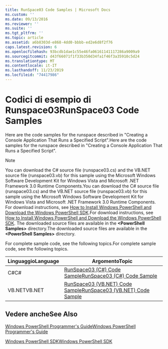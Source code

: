 ```yaml
---
title: RunSpace03 Code Samples | Microsoft Docs
ms.custom: ''
ms.date: 09/13/2016
ms.reviewer: ''
ms.suite: ''
ms.tgt_pltfrm: ''
ms.topic: article
ms.assetid: a6b8303d-e868-4dd0-bbbb-ed2e6d8f2f76
caps.latest.revision: 6
ms.openlocfilehash: 93bcdb1dae1c55e46fa06161141117286a9009a9
ms.sourcegitcommit: d43f66071f1f33b350d34fa1f46f3a35910c5d24
ms.translationtype: MT
ms.contentlocale: it-IT
ms.lasthandoff: 11/23/2019
ms.locfileid: "74417986"
---
```

# <a name="runspace03-code-samples"></a><span data-ttu-id="1ebe5-102">Codici di esempio di Runspace03</span><span class="sxs-lookup"><span data-stu-id="1ebe5-102">RunSpace03 Code Samples</span></span>

<span data-ttu-id="1ebe5-103">Here are the code samples for the runspace described in "Creating a Console Application That Runs a Specified Script".</span><span class="sxs-lookup"><span data-stu-id="1ebe5-103">Here are the code samples for the runspace described in "Creating a Console Application That Runs a Specified Script".</span></span>

> [!NOTE]
> <span data-ttu-id="1ebe5-104">You can download the C# source file (runspace03.cs) and the VB.NET source file (runspace03.vb) for this sample using the Microsoft Windows Software Development Kit for Windows Vista and Microsoft .NET Framework 3.0 Runtime Components.</span><span class="sxs-lookup"><span data-stu-id="1ebe5-104">You can download the C# source file (runspace03.cs) and the VB.NET source file (runspace03.vb) for this sample using the Microsoft Windows Software Development Kit for Windows Vista and Microsoft .NET Framework 3.0 Runtime Components.</span></span> <span data-ttu-id="1ebe5-105">For download instructions, see [How to Install Windows PowerShell and Download the Windows PowerShell SDK](/powershell/scripting/developer/installing-the-windows-powershell-sdk).</span><span class="sxs-lookup"><span data-stu-id="1ebe5-105">For download instructions, see [How to Install Windows PowerShell and Download the Windows PowerShell SDK](/powershell/scripting/developer/installing-the-windows-powershell-sdk).</span></span>
> <span data-ttu-id="1ebe5-106">The downloaded source files are available in the **\<PowerShell Samples>** directory.</span><span class="sxs-lookup"><span data-stu-id="1ebe5-106">The downloaded source files are available in the **\<PowerShell Samples>** directory.</span></span>

<span data-ttu-id="1ebe5-107">For complete sample code, see the following topics.</span><span class="sxs-lookup"><span data-stu-id="1ebe5-107">For complete sample code, see the following topics.</span></span>

| <span data-ttu-id="1ebe5-108">Linguaggio</span><span class="sxs-lookup"><span data-stu-id="1ebe5-108">Language</span></span> |                                 <span data-ttu-id="1ebe5-109">Argomento</span><span class="sxs-lookup"><span data-stu-id="1ebe5-109">Topic</span></span>                                 |
| -------- | --------------------------------------------------------------------- |
| <span data-ttu-id="1ebe5-110">C#</span><span class="sxs-lookup"><span data-stu-id="1ebe5-110">C#</span></span>       | [<span data-ttu-id="1ebe5-111">RunSpace03 (C#) Code Sample</span><span class="sxs-lookup"><span data-stu-id="1ebe5-111">RunSpace03 (C#) Code Sample</span></span>](./runspace03-csharp-code-sample.md)     |
| <span data-ttu-id="1ebe5-112">VB.NET</span><span class="sxs-lookup"><span data-stu-id="1ebe5-112">VB.NET</span></span>   | [<span data-ttu-id="1ebe5-113">RunSpace03 (VB.NET) Code Sample</span><span class="sxs-lookup"><span data-stu-id="1ebe5-113">RunSpace03 (VB.NET) Code Sample</span></span>](./runspace03-vb-net-code-sample.md) |

## <a name="see-also"></a><span data-ttu-id="1ebe5-114">Vedere anche</span><span class="sxs-lookup"><span data-stu-id="1ebe5-114">See Also</span></span>

[<span data-ttu-id="1ebe5-115">Windows PowerShell Programmer's Guide</span><span class="sxs-lookup"><span data-stu-id="1ebe5-115">Windows PowerShell Programmer's Guide</span></span>](./windows-powershell-programmer-s-guide.md)

[<span data-ttu-id="1ebe5-116">Windows PowerShell SDK</span><span class="sxs-lookup"><span data-stu-id="1ebe5-116">Windows PowerShell SDK</span></span>](../windows-powershell-reference.md)
